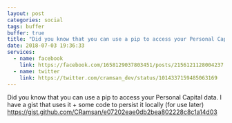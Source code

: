 ```yaml
---
layout: post
categories: social
tags: buffer
buffer: true
title: "Did you know that you can use a pip to access your Personal Capital data. I have a gist that uses it + some code to persist it locally (for"
date: 2018-07-03 19:36:33
services: 
  - name: facebook
    link: https://facebook.com/1658129037803451/posts/2156121128004237
  - name: twitter
    link: https://twitter.com/cramsan_dev/status/1014337159485063169
---
```


Did you know that you can use a pip to access your Personal Capital data. I have a gist that uses it + some code to persist it locally (for use later) <a class="url" href="https://gist.github.com/CRamsan/e07202eae0db2bea802228c8c1a14d03" rel="external nofollow" target="_blank">https://gist.github.com/CRamsan/e07202eae0db2bea802228c8c1a14d03</a>
